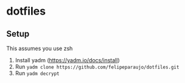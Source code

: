dotfiles
=========

Setup
-----
This assumes you use zsh

  1. Install yadm (https://yadm.io/docs/install)
  2. Run `yadm clone https://github.com/felipeparaujo/dotfiles.git`
  3. Run `yadm decrypt`
